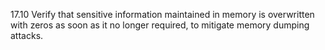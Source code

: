 17.10 Verify that sensitive information maintained in memory is overwritten with zeros as soon as it no longer required, to mitigate memory dumping attacks.